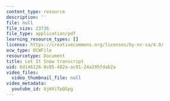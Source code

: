 ```yaml
---
content_type: resource
description: ''
file: null
file_size: 23736
file_type: application/pdf
learning_resource_types: []
license: https://creativecommons.org/licenses/by-nc-sa/4.0/
ocw_type: OCWFile
resourcetype: Document
title: Let It Snow transcript
uid: 6d146126-8c05-482a-ac01-24a295fdab2a
video_files:
  video_thumbnail_file: null
video_metadata:
  youtube_id: UjHXiTpQGpg
---
```

